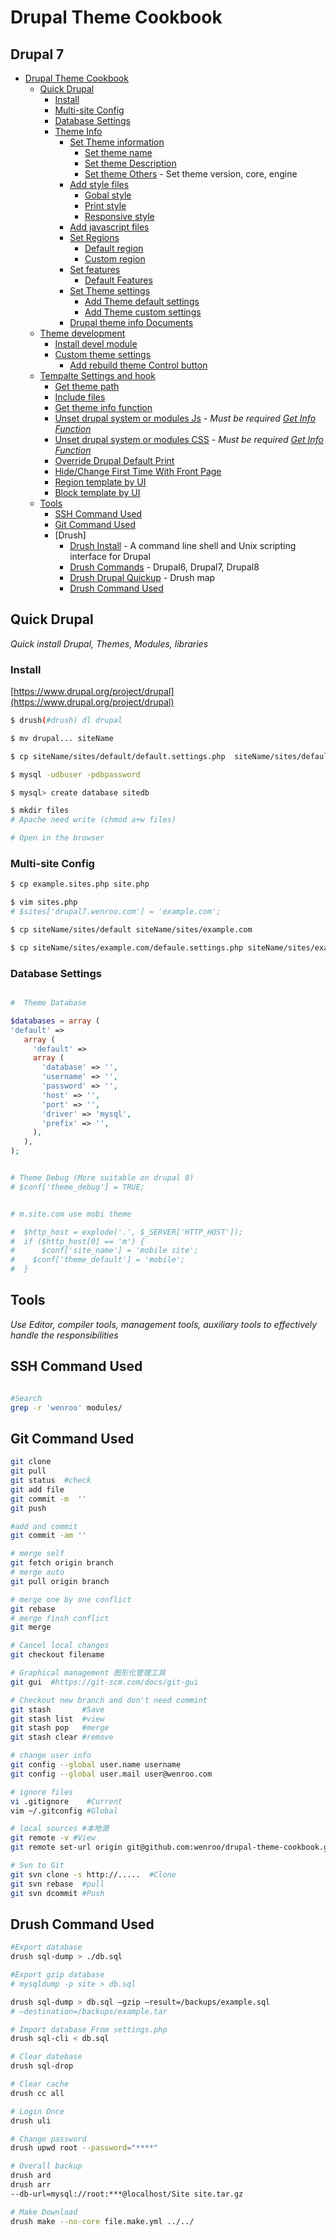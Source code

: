 # Drupal Theme Cookbook

## Drupal 7

* [Drupal Theme Cookbook](#drupal-theme-cookbook)
   * [Quick Drupal](#quick-drupal)
      * [Install](#install)
      * [Multi-site Config](#multi-site-config)
      * [Database Settings](#database-settings)
      * [Theme Info](https://github.com/wenroo/drupal-theme-cookbook/blob/master/Help/INFO.md)
        * [Set Theme information](https://github.com/wenroo/drupal-theme-cookbook/blob/master/Help/INFO.md#theme-config)
          * [Set theme name](https://github.com/wenroo/drupal-theme-cookbook/blob/master/Help/INFO.md#theme-name)
          * [Set theme Description](https://github.com/wenroo/drupal-theme-cookbook/blob/master/Help/INFO.md#theme-description)
          * [Set theme Others](https://github.com/wenroo/drupal-theme-cookbook/blob/master/Help/INFO.md#theme-description) - Set theme version,
      core, engine  
        * [Add style files](https://github.com/wenroo/drupal-theme-cookbook/blob/master/Help/INFO.md#Add-style-files)
          * [Gobal style](https://github.com/wenroo/drupal-theme-cookbook/blob/master/Help/INFO.md#gobal-style)
          * [Print style](https://github.com/wenroo/drupal-theme-cookbook/blob/master/Help/INFO.md#print-style)
          * [Responsive style](https://github.com/wenroo/drupal-theme-cookbook/blob/master/Help/INFO.md#responsive-style)
        * [Add javascript files](https://github.com/wenroo/drupal-theme-cookbook/blob/master/Help/INFO.md#Add-javascript-files)
        * [Set Regions](https://github.com/wenroo/drupal-theme-cookbook/blob/master/Help/INFO.md#drupal-regions)
          * [Default region](https://github.com/wenroo/drupal-theme-cookbook/blob/master/Help/INFO.md#default-region)
          * [Custom region](https://github.com/wenroo/drupal-theme-cookbook/blob/master/Help/INFO.md#custom-region)
        * [Set features](https://github.com/wenroo/drupal-theme-cookbook/blob/master/Help/INFO.md#Set-features)
          * [Default Features](https://github.com/wenroo/drupal-theme-cookbook/blob/master/Help/INFO.md#default-features)
        * [Set Theme settings](https://github.com/wenroo/drupal-theme-cookbook/blob/master/Help/INFO.md#set-theme-settings)
          * [Add Theme default settings](https://github.com/wenroo/drupal-theme-cookbook/blob/master/Help/INFO.md#add-theme-default-settings)
          * [Add Theme custom settings](https://github.com/wenroo/drupal-theme-cookbook/blob/master/Help/INFO.md#add-theme-custom-settings)
        * [Drupal theme info Documents](https://www.drupal.org/node/171205)
   * [Theme development](https://github.com/wenroo/drupal-theme-cookbook/blob/master/Help/DEV.md)
      * [Install devel module](https://github.com/wenroo/drupal-theme-cookbook/blob/master/Help/DEV.md#install-devel-module)
      * [Custom theme settings](https://github.com/wenroo/drupal-theme-cookbook/blob/master/Help/DEV.md#custom-theme-settings)
        * [Add rebuild theme Control button](https://github.com/wenroo/drupal-theme-cookbook/blob/master/Help/DEV.md#theme-rebuild-control-button)
   * [Tempalte Settings and  hook](https://github.com/wenroo/drupal-theme-cookbook/blob/master/Help/TEMPLATE.md)
      * [Get theme path](https://github.com/wenroo/drupal-theme-cookbook/blob/master/Help/TEMPLATE.md#get-theme-path)
      * [Include files](https://github.com/wenroo/drupal-theme-cookbook/blob/master/Help/TEMPLATE.md#include-files)
      * [Get theme info function](https://github.com/wenroo/drupal-theme-cookbook/blob/master/Help/TEMPLATE.md#get-theme-info)
      * [Unset drupal system or modules Js](https://github.com/wenroo/drupal-theme-cookbook/blob/master/Help/TEMPLATE.md#unset-drupal-js) - *Must be required [Get Info Function](https://github.com/wenroo/drupal-theme-cookbook/blob/master/Help/TEMPLATE.md#get-theme-info)*
      * [Unset drupal system or modules CSS](https://github.com/wenroo/drupal-theme-cookbook/blob/master/Help/TEMPLATE.md#unset-drupal-css) - *Must be required [Get Info Function](https://github.com/wenroo/drupal-theme-cookbook/blob/master/Help/TEMPLATE.md#get-theme-info)*
      * [Override Drupal Default Print](https://github.com/wenroo/drupal-theme-cookbook/blob/master/Help/TEMPLATE.md#override-drupal-default-print)
      * [Hide/Change First Time With Front Page](https://github.com/wenroo/drupal-theme-cookbook/blob/master/Help/TEMPLATE.md#hook-first-time-message)
      * [Region template by UI](https://github.com/wenroo/drupal-theme-cookbook/blob/master/Help/TEMPLATE.md#region-template-by-ui)
      * [Block template by UI](https://github.com/wenroo/drupal-theme-cookbook/blob/master/Help/TEMPLATE.md#block-template-by-ui)
   * [Tools](#tools)
      * [SSH Command Used](#ssh-command-used)
      * [Git Command Used](#git-command-used)
      * [Drush]
         * [Drush Install](http://www.drush.org/en/master/) - A command line shell and Unix scripting interface for Drupal
         * [Drush Commands](http://drushcommands.com/) - Drupal6, Drupal7, Drupal8
         * [Drush Drupal Quickup](https://github.com/Paulmicha/drupal-quickup/blob/master/drupal_setup.sh) - Drush map
         * [Drush Command Used](#drush-command-used)

## Quick Drupal
*Quick install Drupal, Themes, Modules, libraries*

### Install
[https://www.drupal.org/project/drupal](https://www.drupal.org/project/drupal)

```bash
$ drush(#drush) dl drupal

$ mv drupal... siteName

$ cp siteName/sites/default/default.settings.php  siteName/sites/default/settings.php

$ mysql -udbuser -pdbpassword

$ mysql> create database sitedb

$ mkdir files
# Apache need write (chmod a+w files)

# Open in the browser

```

### Multi-site Config
```bash
$ cp example.sites.php site.php

$ vim sites.php
# $sites['drupal7.wenroo.com'] = 'example.com';

$ cp siteName/sites/default siteName/sites/example.com

$ cp siteName/sites/example.com/defaule.settings.php siteName/sites/example.com/settings.php

```

### Database Settings
```php

#  Theme Database

$databases = array (
'default' =>
   array (
     'default' =>
     array (
       'database' => '',
       'username' => '',
       'password' => '',
       'host' => '',
       'port' => '',
       'driver' => 'mysql',
       'prefix' => '',
     ),
   ),
);


# Theme Debug (More suitable on drupal 8)
# $conf['theme_debug'] = TRUE;


# m.site.com use mobi theme

#  $http_host = explode('.', $_SERVER['HTTP_HOST']);
#  if ($http_host[0] == 'm') {
# 	   $conf['site_name'] = 'mobile site';
#    $conf['theme_default'] = 'mobile';
#  }

```

## Tools
*Use Editor, compiler tools, management tools, auxiliary tools to effectively handle the responsibilities*

## SSH Command Used
```bash

#Search
grep -r 'wenroo' modules/

```

## Git Command Used
```bash
git clone
git pull
git status  #check
git add file
git commit -m  ''
git push

#add and commit
git commit -am ''

# merge self
git fetch origin branch
# merge auto
git pull origin branch

# merge one by one conflict
git rebase
# merge finsh conflict
git merge

# Cancel local changes
git checkout filename

# Graphical management 图形化管理工具
git gui  #https://git-scm.com/docs/git-gui

# Checkout new branch and don't need commint
git stash       #Save
git stash list  #view
git stash pop   #merge
git stash clear #remove

# change user info
git config --global user.name username
git config --global user.mail user@wenroo.com

# ignore files
vi .gitignore    #Current
vim ~/.gitconfig #Global

# local sources #本地源
git remote -v #View
git remote set-url origin git@github.com:wenroo/drupal-theme-cookbook.git  #edit

# Svn to Git
git svn clone -s http://.....  #Clone
git svn rebase  #pull
git svn dcommit #Push

```


## Drush Command Used
```bash
#Export database
drush sql-dump > ./db.sql

#Export gzip database
# mysqldump -p site > db.sql

drush sql-dump > db.sql —gzip —result=/backups/example.sql
# —destination=/backups/example.tar

# Import database From settings.php
drush sql‐cli < db.sql

# Clear datebase
drush sql-drop

# Clear cache
drush cc all

# Login Once
drush uli

# Change password
drush upwd root --password="****"

# Overall backup
drush ard
drush arr
--db-url=mysql://root:***@localhost/Site site.tar.gz

# Make Download
drush make --no-core file.make.yml ../../

```
